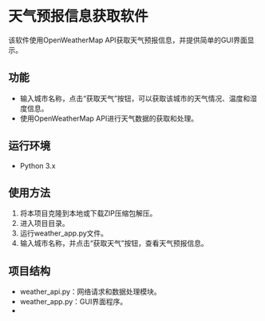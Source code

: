 # 天气预报信息获取软件

该软件使用OpenWeatherMap API获取天气预报信息，并提供简单的GUI界面显示。

## 功能

- 输入城市名称，点击“获取天气”按钮，可以获取该城市的天气情况、温度和湿度信息。
- 使用OpenWeatherMap API进行天气数据的获取和处理。

## 运行环境

- Python 3.x

## 使用方法

1. 将本项目克隆到本地或下载ZIP压缩包解压。
2. 进入项目目录。
3. 运行weather_app.py文件。
4. 输入城市名称，并点击“获取天气”按钮，查看天气预报信息。

 ## 项目结构
- weather_api.py：网络请求和数据处理模块。
- weather_app.py：GUI界面程序。
- 






